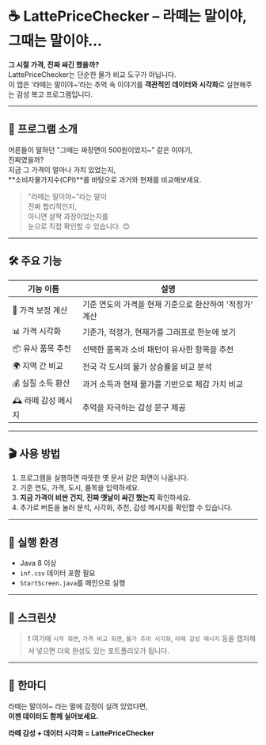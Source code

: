 # ☕ LattePriceChecker – 라떼는 말이야, 그때는 말이야…

**그 시절 가격, 진짜 싸긴 했을까?**  
LattePriceChecker는 단순한 물가 비교 도구가 아닙니다.  
이 앱은 ‘라떼는 말이야~’라는 추억 속 이야기를 **객관적인 데이터와 시각화**로 실현해주는 감성 복고 프로그램입니다.

---

## 📜 프로그램 소개

어른들이 말하던 "그때는 짜장면이 500원이었지~" 같은 이야기,  
진짜였을까?  
지금 그 가격이 얼마나 가치 있었는지,  
**소비자물가지수(CPI)**를 바탕으로 과거와 현재를 비교해보세요.

> "라떼는 말이야~"라는 말이  
> 진짜 합리적인지,  
> 아니면 살짝 과장이었는지를  
> 눈으로 직접 확인할 수 있습니다. 😊

---

## 🛠 주요 기능

| 기능 이름         | 설명 |
|------------------|------|
| 💸 가격 보정 계산  | 기준 연도의 가격을 현재 기준으로 환산하여 '적정가' 계산 |
| 📊 가격 시각화     | 기준가, 적정가, 현재가를 그래프로 한눈에 보기 |
| 📦 유사 품목 추천 | 선택한 품목과 소비 패턴이 유사한 항목을 추천 |
| 🌍 지역 간 비교   | 전국 각 도시의 물가 상승률을 비교 분석 |
| 💰 실질 소득 환산 | 과거 소득과 현재 물가를 기반으로 체감 가치 비교 |
| 🕰 라떼 감성 메시지 | 추억을 자극하는 감성 문구 제공 |

---

## 🎬 사용 방법

1. 프로그램을 실행하면 따뜻한 옛 문서 같은 화면이 나옵니다.
2. 기준 연도, 가격, 도시, 품목을 입력하세요.
3. **지금 가격이 비싼 건지**, **진짜 옛날이 싸긴 했는지** 확인하세요.
4. 추가로 버튼을 눌러 분석, 시각화, 추천, 감성 메시지를 확인할 수 있습니다.

---

## 📂 실행 환경

- Java 8 이상
- `inf.csv` 데이터 포함 필요
- `StartScreen.java`를 메인으로 실행

---

## 📸 스크린샷

> ❗ 여기에 `시작 화면`, `가격 비교 화면`, `물가 추이 시각화`, `라떼 감성 메시지` 등을 캡처해서 넣으면 더욱 완성도 있는 포트폴리오가 됩니다.

---

## 🙌 한마디

라떼는 말이야~ 라는 말에 감정이 실려 있었다면,  
**이젠 데이터도 함께 실어보세요.**

**라떼 감성 + 데이터 시각화 = LattePriceChecker**

